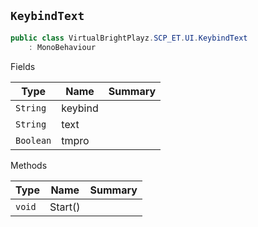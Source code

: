 ## `KeybindText`

```csharp
public class VirtualBrightPlayz.SCP_ET.UI.KeybindText
    : MonoBehaviour

```

Fields

| Type | Name | Summary | 
| --- | --- | --- | 
| `String` | keybind |  | 
| `String` | text |  | 
| `Boolean` | tmpro |  | 


Methods

| Type | Name | Summary | 
| --- | --- | --- | 
| `void` | Start() |  | 



